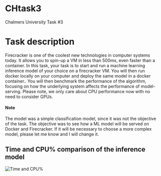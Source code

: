# CHtask3
Chalmers University Task #3

# Task description
Firecracker is one of the coolest new technologies in computer systems today. It allows you to spin-up a VM in less than 500ms,  even faster than a container. In this task, your task is to start and run a machine learning inference model of your choice on a firecracker VM. You will then run docker locally on your computer and deploy the same model in a docker container.. You will then benchmark the performance of the algorithm, focusing on how the underlying system affects the performance of model-serving. Please note, we only care about CPU performance now with no need to consider GPUs.

#### Note

The model was a simple classification model, since it was not the objective of the task. The objective was to see how a ML model will be served on Docker and Firecracker.
If it will be necessary to choose a more complex model, please let me know and I will change it.

## Time and CPU% comparison of the inference model
![Time and CPU%](https://user-images.githubusercontent.com/56083377/208298707-06474a19-4b47-4cb1-9d9b-15dd99927823.jpg)

